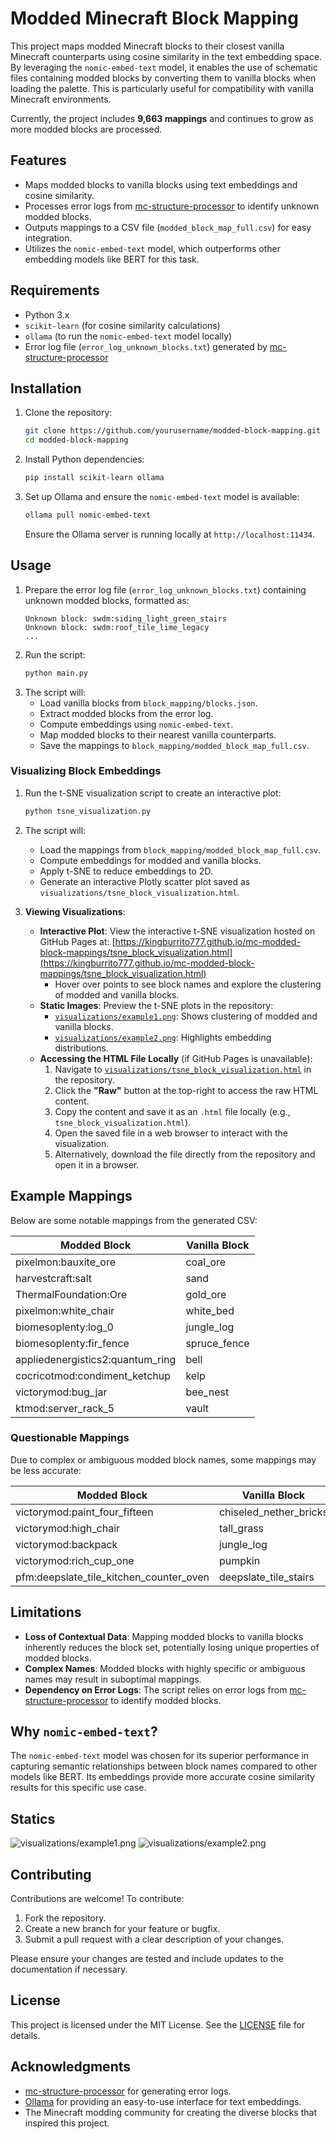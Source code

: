 # Modded Minecraft Block Mapping

This project maps modded Minecraft blocks to their closest vanilla Minecraft counterparts using cosine similarity in the text embedding space. By leveraging the `nomic-embed-text` model, it enables the use of schematic files containing modded blocks by converting them to vanilla blocks when loading the palette. This is particularly useful for compatibility with vanilla Minecraft environments.

Currently, the project includes **9,663 mappings** and continues to grow as more modded blocks are processed.

## Features
- Maps modded blocks to vanilla blocks using text embeddings and cosine similarity.
- Processes error logs from [mc-structure-processor](https://github.com/Kingburrito777/mc-structure-processor) to identify unknown modded blocks.
- Outputs mappings to a CSV file (`modded_block_map_full.csv`) for easy integration.
- Utilizes the `nomic-embed-text` model, which outperforms other embedding models like BERT for this task.

## Requirements
- Python 3.x
- `scikit-learn` (for cosine similarity calculations)
- `ollama` (to run the `nomic-embed-text` model locally)
- Error log file (`error_log_unknown_blocks.txt`) generated by [mc-structure-processor](https://github.com/Kingburrito777/mc-structure-processor)

## Installation
1. Clone the repository:
   ```bash
   git clone https://github.com/yourusername/modded-block-mapping.git
   cd modded-block-mapping
   ```
2. Install Python dependencies:
   ```bash
   pip install scikit-learn ollama
   ```
3. Set up Ollama and ensure the `nomic-embed-text` model is available:
   ```bash
   ollama pull nomic-embed-text
   ```
   Ensure the Ollama server is running locally at `http://localhost:11434`.

## Usage
1. Prepare the error log file (`error_log_unknown_blocks.txt`) containing unknown modded blocks, formatted as:
   ```
   Unknown block: swdm:siding_light_green_stairs
   Unknown block: swdm:roof_tile_lime_legacy
   ...
   ```
2. Run the script:
   ```bash
   python main.py
   ```
3. The script will:
   - Load vanilla blocks from `block_mapping/blocks.json`.
   - Extract modded blocks from the error log.
   - Compute embeddings using `nomic-embed-text`.
   - Map modded blocks to their nearest vanilla counterparts.
   - Save the mappings to `block_mapping/modded_block_map_full.csv`.

### Visualizing Block Embeddings
1. Run the t-SNE visualization script to create an interactive plot:
   ```bash
   python tsne_visualization.py
   ```
2. The script will:
   - Load the mappings from `block_mapping/modded_block_map_full.csv`.
   - Compute embeddings for modded and vanilla blocks.
   - Apply t-SNE to reduce embeddings to 2D.
   - Generate an interactive Plotly scatter plot saved as `visualizations/tsne_block_visualization.html`.

3. **Viewing Visualizations**:
   - **Interactive Plot**: View the interactive t-SNE visualization hosted on GitHub Pages at:
     [https://kingburrito777.github.io/mc-modded-block-mappings/tsne_block_visualization.html](https://kingburrito777.github.io/mc-modded-block-mappings/tsne_block_visualization.html)
     - Hover over points to see block names and explore the clustering of modded and vanilla blocks.
   - **Static Images**: Preview the t-SNE plots in the repository:
     - [`visualizations/example1.png`](./visualizations/example1.png): Shows clustering of modded and vanilla blocks.
     - [`visualizations/example2.png`](./visualizations/example2.png): Highlights embedding distributions.
   - **Accessing the HTML File Locally** (if GitHub Pages is unavailable):
     1. Navigate to [`visualizations/tsne_block_visualization.html`](./visualizations/tsne_block_visualization.html) in the repository.
     2. Click the **"Raw"** button at the top-right to access the raw HTML content.
     3. Copy the content and save it as an `.html` file locally (e.g., `tsne_block_visualization.html`).
     4. Open the saved file in a web browser to interact with the visualization.
     5. Alternatively, download the file directly from the repository and open it in a browser.

## Example Mappings
Below are some notable mappings from the generated CSV:

| Modded Block                          | Vanilla Block             |
|---------------------------------------|---------------------------|
| pixelmon:bauxite_ore                  | coal_ore                  |
| harvestcraft:salt                     | sand                      |
| ThermalFoundation:Ore                 | gold_ore                  |
| pixelmon:white_chair                  | white_bed                 |
| biomesoplenty:log_0                   | jungle_log                |
| biomesoplenty:fir_fence               | spruce_fence              |
| appliedenergistics2:quantum_ring      | bell                      |
| cocricotmod:condiment_ketchup         | kelp                      |
| victorymod:bug_jar                    | bee_nest                  |
| ktmod:server_rack_5                   | vault                     |

### Questionable Mappings
Due to complex or ambiguous modded block names, some mappings may be less accurate:

| Modded Block                          | Vanilla Block             |
|---------------------------------------|---------------------------|
| victorymod:paint_four_fifteen         | chiseled_nether_bricks    |
| victorymod:high_chair                 | tall_grass                |
| victorymod:backpack                   | jungle_log                |
| victorymod:rich_cup_one               | pumpkin                   |
| pfm:deepslate_tile_kitchen_counter_oven | deepslate_tile_stairs   |

## Limitations
- **Loss of Contextual Data**: Mapping modded blocks to vanilla blocks inherently reduces the block set, potentially losing unique properties of modded blocks.
- **Complex Names**: Modded blocks with highly specific or ambiguous names may result in suboptimal mappings.
- **Dependency on Error Logs**: The script relies on error logs from [mc-structure-processor](https://github.com/Kingburrito777/mc-structure-processor) to identify modded blocks.

## Why `nomic-embed-text`?
The `nomic-embed-text` model was chosen for its superior performance in capturing semantic relationships between block names compared to other models like BERT. Its embeddings provide more accurate cosine similarity results for this specific use case.

## Statics
![`visualizations/example1.png`](./visualizations/example1.png)
![`visualizations/example2.png`](./visualizations/example2.png)

## Contributing
Contributions are welcome! To contribute:
1. Fork the repository.
2. Create a new branch for your feature or bugfix.
3. Submit a pull request with a clear description of your changes.

Please ensure your changes are tested and include updates to the documentation if necessary.

## License
This project is licensed under the MIT License. See the [LICENSE](LICENSE) file for details.

## Acknowledgments
- [mc-structure-processor](https://github.com/Kingburrito777/mc-structure-processor) for generating error logs.
- [Ollama](https://ollama.ai/) for providing an easy-to-use interface for text embeddings.
- The Minecraft modding community for creating the diverse blocks that inspired this project.
